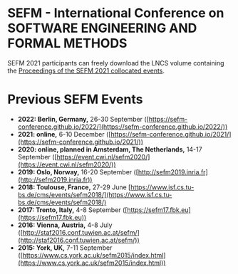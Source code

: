 # SEFM - International Conference on<br>SOFTWARE ENGINEERING AND FORMAL METHODS

SEFM 2021 participants can freely download the LNCS volume containing the
[Proceedings of the SEFM 2021 collocated events](https://link.springer.com/book/10.1007/978-3-031-12429-7).

# Previous SEFM Events
* **2022: Berlin, Germany,** 26-30 September ([https://sefm-conference.github.io/2022/](https://sefm-conference.github.io/2022/))
* **2021: online,** 6-10 December ([https://sefm-conference.github.io/2021/](https://sefm-conference.github.io/2021/))
* **2020: online, planned in Amsterdam, The Netherlands,** 14-17 September ([https://event.cwi.nl/sefm2020/](https://event.cwi.nl/sefm2020/))
* **2019: Oslo, Norway,** 16-20 September ([http://sefm2019.inria.fr](http://sefm2019.inria.fr))
* **2018: Toulouse, France,** 27-29 June [https://www.isf.cs.tu-bs.de/cms/events/sefm2018/](https://www.isf.cs.tu-bs.de/cms/events/sefm2018/)
* **2017: Trento, Italy,** 4-8 September ([https://sefm17.fbk.eu](https://sefm17.fbk.eu))
* **2016: Vienna, Austria,** 4-8 July ([http://staf2016.conf.tuwien.ac.at/sefm/](http://staf2016.conf.tuwien.ac.at/sefm/))
* **2015: York, UK,** 7-11 September ([https://www.cs.york.ac.uk/sefm2015/index.html](https://www.cs.york.ac.uk/sefm2015/index.html))
